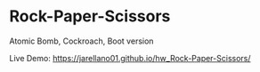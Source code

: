 # Rock-Paper-Scissors
Atomic Bomb, Cockroach, Boot version

Live Demo:
https://jarellano01.github.io/hw_Rock-Paper-Scissors/
